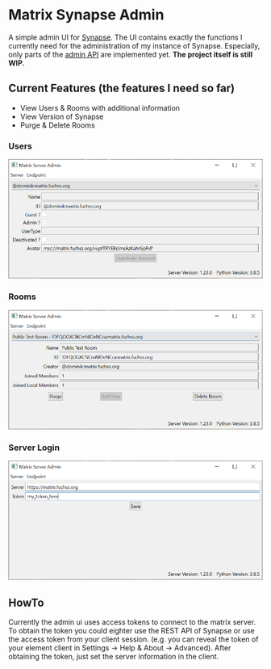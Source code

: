 # Matrix Synapse Admin

A simple admin UI for [Synapse](https://github.com/matrix-org/synapse).
The UI contains exactly the functions I currently need for the administration of my instance of Synapse.
Especially, only parts of the [admin API](https://github.com/matrix-org/synapse/tree/master/docs/admin_api) are implemented yet.
**The project itself is still WIP.**

## Current Features (the features I need so far)
* View Users & Rooms with additional information
* View Version of Synapse
* Purge & Delete Rooms

### Users
![Users](.github/imgs/users.png)
### Rooms
![Rooms](.github/imgs/rooms.png)
### Server Login
![Login](.github/imgs/server.png)

## HowTo
Currently the admin ui uses access tokens to connect to the matrix server.
To obtain the token you could eighter use the REST API of Synapse or use the access token from your client session.
(e.g. you can reveal the token of your element client in Settings -> Help & About -> Advanced).
After obtaining the token, just set the server information in the client.
